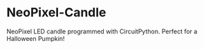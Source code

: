 # NeoPixel-Candle
NeoPixel LED candle programmed with CircuitPython. Perfect for a Halloween Pumpkin!

